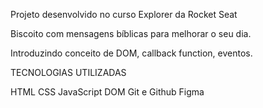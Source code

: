 Projeto desenvolvido no curso Explorer da Rocket Seat

Biscoito com mensagens bíblicas para melhorar o seu dia.

Introduzindo conceito de DOM, callback function, eventos.

TECNOLOGIAS UTILIZADAS

HTML
CSS
JavaScript
DOM
Git e Github
Figma
